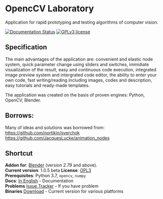 # OpencCV Laboratory

Application for rapid prototyping and testing algorithms of computer vision.


[![Documentation Status](https://readthedocs.org/projects/opencv-laboratory/badge/?version=latest)](http://opencv-laboratory.readthedocs.io/en/latest/?badge=latest) [![GPLv3 license](https://img.shields.io/badge/License-GPLv3-blue.svg)](http://perso.crans.org/besson/LICENSE.html)


## Specification
The main advantages of the application are: 
convenient and elastic node system, 
quick parameter change using sliders and switches, 
immidiate visualization of the result, easy and continuous code execution, 
integrated image preview system and intergrated code editor, 
the ability to enter your own code, fast writing/reading including images, codes and description, 
easy tutorials and ready-made templates. 

The application was created on the basis of proven engines: Python, OpenCV, Blender.

## Borrows:
Many of ideas and solutions was borrowed from:
https://github.com/nortikin/sverchok
https://github.com/JacquesLucke/animation_nodes



## Shortcut

**Addon for**: [Blender](http://blender.org)  (version *2.79* and above).  
**Current version**: 1.0.5 beta
**License**: [GPL3](http://www.gnu.org/licenses/quick-guide-gplv3.html)   
**Prerequisites**: Python 3.7, `opencv`, `numpy`  
**Docs**: [In English](http://opencv-laboratory.readthedocs.io/) - Documentation   
**Problems** [Issue Tracker](https://github.com/feler404/ocvl-addon/issues) - If you have problem   
**Binaries** [Download](https://www.ocvl.teredo.tech/#download-tab) - Current version for various platforms